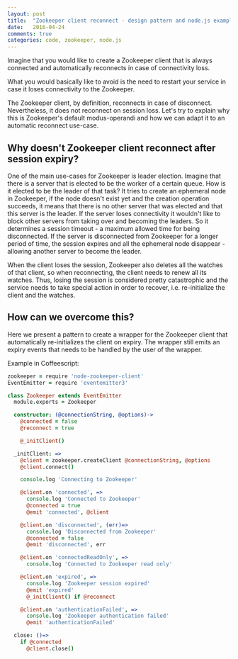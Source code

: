 ```yaml
---
layout: post
title:  "Zookeeper client reconnect - design pattern and node.js example"
date:   2016-04-24
comments: true
categories: code, zookeeper, node.js
---
```

Imagine that you would like to create a Zookeeper client that is always connected
and automatically reconnects in case of connectivity loss.

What you would basically like to avoid is the need to restart your service in case
it loses connectivity to the Zookeeper.

The Zookeeper client, by definition, reconnects in case of disconnect. Nevertheless,
it does not reconnect on session loss. Let's try to explain why this is Zookeeper's
default modus-operandi and how we can adapt it to an automatic reconnect use-case.

## Why doesn't Zookeeper client reconnect after session expiry?
One of the main use-cases for Zookeeper is leader election. Imagine that there is
a server that is elected to be the worker of a certain queue. How is it elected to
be the leader of that task? It tries to create an ephemeral node in Zookeeper, if
the node doesn't exist yet and the creation operation succeeds, it means that
there is no other server that was elected and that this server is the leader.
If the server loses connectivity it wouldn't like to block other servers from
taking over and becoming the leaders. So it determines a session timeout - a maximum
allowed time for being disconnected. If the server is disconnected from Zookeeper
for a longer period of time, the session expires and all the ephemeral node disappear -
allowing another server to become the leader.

When the client loses the session, Zookeeper also deletes all the watches of
that client, so when reconnecting, the client needs to renew all its watches.
Thus, losing the session is considered pretty catastrophic and the service needs
to take special action in order to recover, i.e. re-initialize the client and the
watches.

## How can we overcome this?
Here we present a pattern to create a wrapper for the Zookeeper client that
automatically re-initializes the client on expiry. The wrapper still emits an
expiry events that needs to be handled by the user of the wrapper.

Example in Coffeescript:

```coffeescript
zookeeper = require 'node-zookeeper-client'
EventEmitter = require 'eventemitter3'

class Zookeeper extends EventEmitter
  module.exports = Zookeeper

  constructor: (@connectionString, @options)->
    @connected = false
    @reconnect = true

    @_initClient()

  _initClient: =>
    @client = zookeeper.createClient @connectionString, @options
    @client.connect()

    console.log 'Connecting to Zookeeper'

    @client.on 'connected', =>
      console.log 'Connected to Zookeeper'
      @connected = true
      @emit 'connected', @client

    @client.on 'disconnected', (err)=>
      console.log 'Disconnected from Zookeeper'
      @connected = false
      @emit 'disconnected', err

    @client.on 'connectedReadOnly', =>
      console.log 'Connected to Zookeeper read only'

    @client.on 'expired', =>
      console.log 'Zookeeper session expired'
      @emit 'expired'
      @_initClient() if @reconnect

    @client.on 'authenticationFailed', =>
      console.log 'Zookeeper authentication failed'
      @emit 'authenticationFailed'

  close: ()=>
    if @connected
      @client.close()
```
